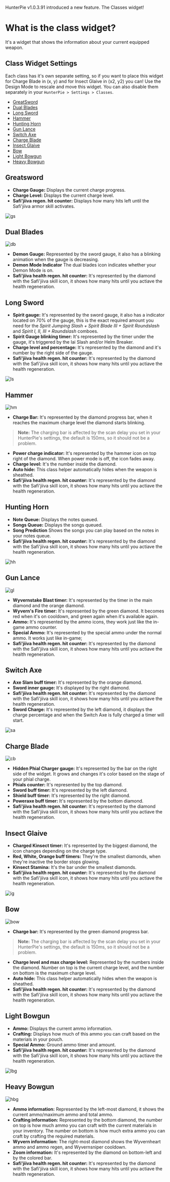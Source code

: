 HunterPie v1.0.3.91 introduced a new feature. The Classes widget!

# What is the class widget?
It's a widget that shows the information about your current equipped weapon.

## Class Widget Settings
Each class has it's own separate setting, so if you want to place this widget for Charge Blade in (x, y) and for Insect Glaive in (x2, y2) you can! Use the Design Mode to rescale and move this widget. You can also disable them separately in your `HunterPie > Settings > Classes`.

- [GreatSword](?p=Overlay/classesWidget.md#greatsword)
- [Dual Blades](?p=Overlay/classesWidget.md#dual-blades)
- [Long Sword](?p=Overlay/classesWidget.md#long-sword)
- [Hammer](?p=Overlay/classesWidget.md#hammer)
- [Hunting Horn](?p=Overlay/classesWidget.md#hunting-horn)
- [Gun Lance](?p=Overlay/classesWidget.md#gun-lance)
- [Switch Axe](?p=Overlay/classesWidget.md#switch-axe)
- [Charge Blade](?p=Overlay/classesWidget.md#charge-blade)
- [Insect Glaive](?p=Overlay/classesWidget.md#insect-glaive)
- [Bow](?p=Overlay/classesWidget.md#bow)
- [Light Bowgun](?p=Overlay/classesWidget.md#light-bowgun)
- [Heavy Bowgun](?p=Overlay/classesWidget.md#heavy-bowgun)


## Greatsword

<ClassDisplay>

- **Charge Gauge:** Displays the current charge progress.
- **Charge Level:** Displays the current charge level.
- **Safi'jiiva regen. hit counter:** Displays how many hits left until the Safi'jiiva armor skill activates.

![gs](https://cdn.discordapp.com/attachments/402557384209203200/774857361352294410/gs.png)

</ClassDisplay>


## Dual Blades

<ClassDisplay>

![db](https://cdn.discordapp.com/attachments/402557384209203200/774866776823300116/db.png)

- **Demon Gauge:** Represented by the sword gauge, it also has a blinking animation when the gauge is decreasing.
- **Demon Mode Indicator** The dual blades icon indicates whether your Demon Mode is on.
- **Safi'jiiva health regen. hit counter:** It's represented by the diamond with the Safi'jiiva skill icon, it shows how many hits until you actiave the health regeneration.

</ClassDisplay>

## Long Sword

<ClassDisplay>

- **Spirit gauge:** It's represented by the sword gauge, it also has a indicator located on 70% of the gauge, this is the exact required amount you need for the *Spirit Jumping Slash + Spirit Blade III + Spirit Roundslash* and *Spirit I, II, III + Roundslash* comboes.
- **Spirit Gauge blinking timer:** It's represented by the timer under the gauge, it's triggered by the Iai Slash and/or Helm Breaker.
- **Charge level and percentage:** It's represented by the diamond and it's number by the right side of the gauge.
- **Safi'jiiva health regen. hit counter:** It's represented by the diamond with the Safi'jiiva skill icon, it shows how many hits until you actiave the health regeneration.

![ls](https://cdn.discordapp.com/attachments/402557384209203200/774873536510033940/ls.png)

</ClassDisplay>

## Hammer

<ClassDisplay>

![hm](https://cdn.discordapp.com/attachments/402557384209203200/774876930443837460/hm.png)

- **Charge Bar:** It's represented by the diamond progress bar, when it reaches the maximum charge level the diamond starts blinking.
> **Note:** The charging bar is affected by the scan delay you set in your HunterPie's settings, the default is 150ms, so it should not be a problem.
- **Power charge indicator:** It's represented by the hammer icon on top right of the diamond. When power mode is off, the icon fades away.
- **Charge level:** It's the number inside the diamond.
- **Auto hide:** This class helper automatically hides when the weapon is sheathed.
- **Safi'jiiva health regen. hit counter:** It's represented by the diamond with the Safi'jiiva skill icon, it shows how many hits until you actiave the health regeneration.

</ClassDisplay>

## Hunting Horn
<ClassDisplay>

  - **Note Queue:** Displays the notes queued.
  - **Songs Queue:** Displays the songs queued.
  - **Song Prediction** Shows the songs you can play based on the notes in your notes queue.
  - **Safi'jiiva health regen. hit counter:** It's represented by the diamond with the Safi'jiiva skill icon, it shows how many hits until you actiave the health regeneration.

![hh](https://cdn.discordapp.com/attachments/402557384209203200/775830118736068628/hh.png)

</ClassDisplay>

## Gun Lance

<ClassDisplay>

![gl](https://cdn.discordapp.com/attachments/402557384209203200/775832196820762654/gl.png)

- **Wyvernstake Blast timer:** It's represented by the timer in the main diamond and the orange diamond.
- **Wyvern's Fire timer:** It's represented by the green diamond. It becomes red when it's on cooldown, and green again when it's available again.
- **Ammo:** It's represented by the ammo icons, they work just like the in-game ammo counter.
- **Special Ammo:** It's represented by the special ammo under the normal ammo. It works just like in-game;
- **Safi'jiiva health regen. hit counter:** It's represented by the diamond with the Safi'jiiva skill icon, it shows how many hits until you actiave the health regeneration.

</ClassDisplay>

## Switch Axe

<ClassDisplay>

- **Axe Slam buff timer:** It's represented by the orange diamond.
- **Sword inner gauge:** It's displayed by the right diamond.
- **Safi'jiiva health regen. hit counter:** It's represented by the diamond with the Safi'jiiva skill icon, it shows how many hits until you actiave the health regeneration.
- **Sword Charge:** It's represented by the left diamond, it displays the charge percentage and when the Switch Axe is fully charged a timer will start.

![sa](https://cdn.discordapp.com/attachments/402557384209203200/775835924365049866/sa.png)

</ClassDisplay>

## Charge Blade

<ClassDisplay>

![cb](https://cdn.discordapp.com/attachments/402557384209203200/775838350959443988/cb.png)

- **Hidden Phial Charger gauge:** It's represented by the bar on the right side of the widget. It grows and changes it's color based on the stage of your phial charge.
- **Phials counter:** It's represented by the top diamond.
- **Sword buff timer:** It's represented by the left diamond.
- **Shield buff timer:** It's represented by the right diamond.
- **Poweraxe buff timer:** It's represented by the bottom diamond.
- **Safi'jiiva health regen. hit counter:** It's represented by the diamond with the Safi'jiiva skill icon, it shows how many hits until you actiave the health regeneration.

</ClassDisplay>

## Insect Glaive

<ClassDisplay>

- **Charged Kinsect timer:** It's represented by the biggest diamond, the icon changes depending on the charge type.
- **Red, White, Orange buff timers:** They're the smallest diamonds, when they're inactive the border stops glowing.
- **Kinsect Stamina:** It's the bar under the smallest diamonds.
- **Safi'jiiva health regen. hit counter:** It's represented by the diamond with the Safi'jiiva skill icon, it shows how many hits until you actiave the health regeneration.

![ig](https://cdn.discordapp.com/attachments/402557384209203200/775849977376145408/ig.png)

</ClassDisplay>

## Bow

<ClassDisplay>

![bow](https://cdn.discordapp.com/attachments/402557384209203200/775851000061362196/bow.png)

- **Charge bar:** It's represented by the green diamond progress bar.
> **Note:** The charging bar is affected by the scan delay you set in your HunterPie's settings, the default is 150ms, so it should not be a problem.
- **Charge level and max charge level:** Represented by the numbers inside the diamond. Number on top is the current charge level, and the number on bottom is the maximum charge level.
- **Auto hide:** This class helper automatically hides when the weapon is sheathed.
- **Safi'jiiva health regen. hit counter:** It's represented by the diamond with the Safi'jiiva skill icon, it shows how many hits until you actiave the health regeneration.

</ClassDisplay>

## Light Bowgun

<ClassDisplay>

- **Ammo:** Displays the current ammo information.
- **Crafting:** Displays how much of this ammo you can craft based on the materials in your pouch.
- **Special Ammo:** Ground ammo timer and amount.
- **Safi'jiiva health regen. hit counter:** It's represented by the diamond with the Safi'jiiva skill icon, it shows how many hits until you actiave the health regeneration.

![lbg](https://cdn.discordapp.com/attachments/402557384209203200/775852101007704094/lbg.png)

</ClassDisplay>

## Heavy Bowgun

<ClassDisplay>

![hbg](https://cdn.discordapp.com/attachments/402557384209203200/775853148711550986/hbg.png)

- **Ammo information:** Represented by the left-most diamond, it shows the current ammo/maximum ammo and total ammo.
- **Crafting information:** Represented by the bottom diamond, the number on top is how much ammo you can craft with the current materials in your inventory. The number on bottom is how much extra ammo you can craft by crafting the required materials.
- **Wyvern information:** The right-most diamond shows the Wyvernheart ammo and ammo regen, and Wyvernsniper cooldown.
- **Zoom information:** It's represented by the diamond on bottom-left and by the colored bar.
- **Safi'jiiva health regen. hit counter:** It's represented by the diamond with the Safi'jiiva skill icon, it shows how many hits until you actiave the health regeneration.

</ClassDisplay>